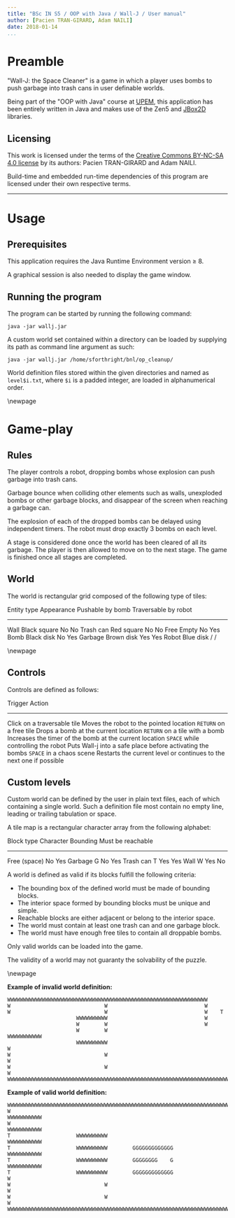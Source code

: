 ```yaml
---
title: "BSc IN S5 / OOP with Java / Wall-J / User manual"
author: [Pacien TRAN-GIRARD, Adam NAILI]
date: 2018-01-14
...
```


# Preamble

"Wall-J: the Space Cleaner" is a game in which a player uses bombs to push garbage into trash cans in user definable
worlds.

Being part of the "OOP with Java" course at [UPEM](http://www.u-pem.fr/), this application has been entirely
written in Java and makes use of the Zen5 and [JBox2D](http://www.jbox2d.org/) libraries.

## Licensing

This work is licensed under the terms of the
[Creative Commons BY-NC-SA 4.0 license](https://creativecommons.org/licenses/by-nc-sa/4.0/) by its authors:
Pacien TRAN-GIRARD and Adam NAILI.

Build-time and embedded run-time dependencies of this program are licensed under their own respective terms.

---

# Usage

## Prerequisites

This application requires the Java Runtime Environment version $\geq$ 8.

A graphical session is also needed to display the game window.

## Running the program

The program can be started by running the following command:

    java -jar wallj.jar

A custom world set contained within a directory can be loaded by supplying its path as command line argument as such:

    java -jar wallj.jar /home/sforthright/bnl/op_cleanup/

World definition files stored within the given directories and named as `level$i.txt`, where `$i` is a padded integer,
are loaded in alphanumerical order.

\newpage

# Game-play

## Rules

The player controls a robot, dropping bombs whose explosion can push garbage into trash cans.

Garbage bounce when colliding other elements such as walls, unexploded bombs or other garbage blocks,
and disappear of the screen when reaching a garbage can.

The explosion of each of the dropped bombs can be delayed using independent timers.
The robot must drop exactly 3 bombs on each level.

A stage is considered done once the world has been cleared of all its garbage.
The player is then allowed to move on to the next stage.
The game is finished once all stages are completed.

## World

The world is rectangular grid composed of the following type of tiles:

Entity type Appearance   Pushable by bomb Traversable by robot
----------- ------------ ---------------- --------------------
Wall        Black square No               No
Trash can   Red square   No               No
Free        Empty        No               Yes
Bomb        Black disk   No               Yes
Garbage     Brown disk   Yes              Yes
Robot       Blue disk    /                /

\newpage

## Controls

Controls are defined as follows:

Trigger                                 Action
-------------------------------         -------------------------------------------------------
Click on a traversable tile             Moves the robot to the pointed location
`RETURN` on a free tile                 Drops a bomb at the current location
`RETURN` on a tile with a bomb          Increases the timer of the bomb at the current location
`SPACE` while controlling the robot     Puts Wall-j into a safe place before activating the bombs
`SPACE` in a chaos scene                Restarts the current level or continues to the next one if possible

## Custom levels

Custom world can be defined by the user in plain text files, each of which containing a single world.
Such a definition file most contain no empty line, leading or trailing tabulation or space.

A tile map is a rectangular character array from the following alphabet:

Block type  Character Bounding Must be reachable
----------  --------- -------- -----------------
Free        (space)   No       Yes
Garbage     G         No       Yes
Trash can   T         Yes      Yes
Wall        W         Yes      No

A world is defined as valid if its blocks fulfill the following criteria:

* The bounding box of the defined world must be made of bounding blocks.
* The interior space formed by bounding blocks must be unique and simple.
* Reachable blocks are either adjacent or belong to the interior space.
* The world must contain at least one trash can and one garbage block.
* The world must have enough free tiles to contain all droppable bombs.

Only valid worlds can be loaded into the game.

The validity of a world may not guaranty the solvability of the puzzle.

\newpage

__Example of invalid world definition:__
```
WWWWWWWWWWWWWWWWWWWWWWWWWWWWWWWWWWWWWWWWWWWWWWWWWWWWWWWWWWWWWWWW
W                              W                               W
W                              W                               W    T
                      WWWWWWWWWW                               W
                      W        W                               W
                      W        W                               WWWWWWWWWWW
                      WWWWWWWWWW                                         W
W                              W                                         W
W                              W                                         W
WWWWWWWWWWWWWWWWWWWWWWWWWWWWWWWWWWWWWWWWWWWWWWWWWWWWWWWWWWWWWWWWWWWWWWWWWW
```

__Example of valid world definition:__
```
WWWWWWWWWWWWWWWWWWWWWWWWWWWWWWWWWWWWWWWWWWWWWWWWWWWWWWWWWWWWWWWWWWWWWWWWWW
W                                                              WWWWWWWWWWW
W                                                              WWWWWWWWWWW
T                     WWWWWWWWWW                               WWWWWWWWWWW
T                     WWWWWWWWWW        GGGGGGGGGGGGG          WWWWWWWWWWW
T                     WWWWWWWWWW        GGGGGGGG    G          WWWWWWWWWWW
T                     WWWWWWWWWW        GGGGGGGGGGGGG                    W
W                              W                                         W
W                              W                                         W
WWWWWWWWWWWWWWWWWWWWWWWWWWWWWWWWWWWWWWWWWWWWWWWWWWWWWWWWWWWWWWWWWWWWWWWWWW
```
